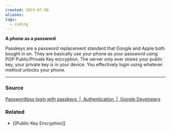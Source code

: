 ```yaml
---
created: 2023-07-08
aliases: 
tags:
  - coding
---
```

**A phone as a password**

Passkeys are a password replacement standard that Google and Apple both bought in on. They are basically use your phone as your password using PGP Public/Private Key encryption. The server only ever stores your public key, your private key is in your device. You effectively login using whatever method unlocks your phone. 

---
### Source

[Passwordless login with passkeys  |  Authentication  |  Google Developers](https://developers.google.com/identity/passkeys)

### Related
- [[Public Key Encryption]]